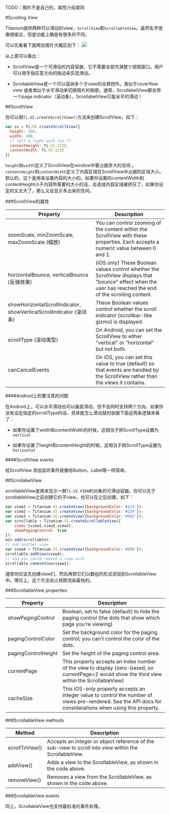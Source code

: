 TODO：图片不是自己的，属性介绍类同

#Scrolling View

Titanium提供两种可以滑动的view，`ScrollView`和`ScrollableView`。虽然名字很像很接近，但是功能上确是有很多的不同。

可以先看看下面两张图片大概区别下：
![](http://image.tidev.in/image/168/Screen_shot_2011-12-08_at_11.42.09_AM.png)

从上面可以看出：

+ ScrollView是一个可滑动的内容容器，它不需要全部充满整个视图窗口。用户可以用手指任意方向的拖动来实现滑动。

+ ScrollableView是一个可以容纳多个子view的全屏控件。类似于coverflow view 或者类似于水平滑动来切换图片的相册。通常，ScrollabelView都会带一个page indicator（滚动条）。ScrollabelView只能水平的滑动！

##ScrollView

你可以用`Ti.UI.createScrollView()`方法来创建ScrollView，如下：

```javascript
var sv = Ti.UI.createScrollView({
  height: 200,
  width: 200,
  /* left & right work too */
  contentHeight: Ti.UI.SIZE,
  contentWidth: Ti.UI.SIZE
})
```

`height`和`width`定义了ScrollView在window中要占据多大的空间 。`contentHeight`和`contentWidth`定义了内容区域在ScrollView中占据的区域大小。默认的，这个是用来设置内容的大小的。如果你设置的contentWidth和contentHeight小于内容所需要的大小的话，会造成内容区域被挤压了。如果你设定的又太大了，那么又会显示多出来的空间。

###ScrollView的属性

Property | Description
--- | ---
zoomScale, minZoomScale, maxZoomScale (缩放) | You can control zooming of the content within the ScrollView with these properties. Each accepts a numeric value between 0 and 1.
horizontalBounce, verticalBounce (反弹效果) | (iOS only) These Boolean values control whether the ScrollView displays that "bounce" effect when the user has reached the end of the scrolling content.
showHorizontalScrollIndicator, showVerticalScrollIndicator (滚动条) | These Boolean values control whether the scroll indicator (scrollbar-like gizmo) is displayed.
scrollType (滚动类型) | On Android, you can set the ScrollView to either "vertical" or "horizontal" but not both.
canCancelEvents | On iOS, you can set this value to true (default) so that events are handled by the ScrollView rather than the views it contains.

####Android上的要注意的问题

在Android上，可以水平滑动也可以垂直滑动，但不会同时支持两个方向。如果你没有设定指定的scrollType的话，具体能怎么滑动就的依据下面这两条逻辑来看了：

+ 如果你设置了width和contentWidth的时候，这相当于把ScrollType设置为`vertical`

+ 如果你设置了height和contentHeight的时候，这相当于把ScrollType设置为`horizontal`

####ScrollView events

给ScrollView 添加监听事件就像给Button，Label等一样简单。

##ScrollabelView

scrollableView是用来显示一群`Ti.UI.VIEW`的对象的可滑动容器。你可以先于scrollableView之前创建它的子view，也可以在之后创建。如下：

```javascript
var view1 = Titanium.UI.createView({backgroundColor:'#123'});
var view2 = Titanium.UI.createView({backgroundColor:'#234'});
var view3 = Titanium.UI.createView({backgroundColor:'#345'});
var scrollable = Titanium.UI.createScrollableView({
	views:[view1,view2,view3],
  	showPagingControl: true
});
win.add(scrollable);
// add another view
var view4 = Titanium.UI.createView({backgroundColor:'#456'});
scrollable.addView(view4);
// and you could remove a view with
scrollable.removeView(view1);
```
通常你应该先创建view们，然后再把它们以数组的形式添加到ScrollableView中。理论上，这个方法会让视图渲染最快的。

###ScrollableView properties

Property | Description
--- | ---
showPagingControl | Boolean, set to false (default) to hide the paging control (the dots that show which page you're viewing)
pagingControlColor | Set the background color for the paging control; you can't control the color of the dots.
pagingControlHeight | Set the height of the paging control area.
currentPage | This property accepts an index number of the view to display (zero-based, so currentPage=2 would show the third view within the ScrollableView)
cacheSize | This iOS-only property accepts an integer value to control the number of views pre-rendered. See the API docs for considerations when using this property.

###ScrollableView methods

Method | Description
--- | ---
scrollToView() | Accepts an integer or object reference of the sub-view to scroll into view within the ScrollableView.
addView() | Adds a view to the ScrollableView, as shown in the code above.
removeView() | Removes a view from the ScrollableView, as shown in the code above.


###ScrollableView events

同上，ScrollableView也支持最标准的事件处理。

